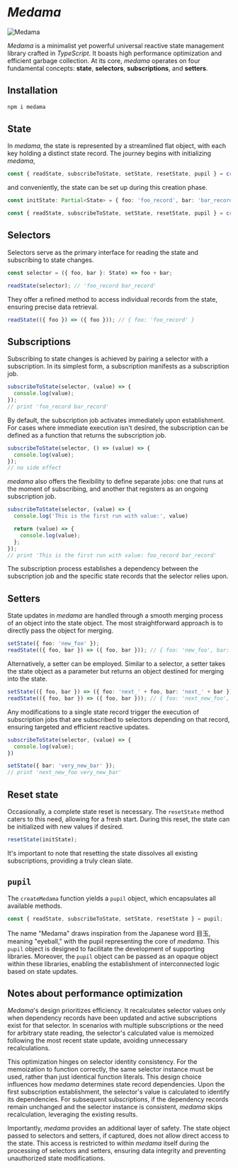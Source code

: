 # _Medama_

![Medama](https://raw.githubusercontent.com/turtleflyer/medama/master/doc/media/medama.png)

_Medama_ is a minimalist yet powerful universal reactive state management library crafted in
_TypeScript_. It boasts high performance optimization and efficient garbage collection. At its core,
_medama_ operates on four fundamental concepts: **state**, **selectors**, **subscriptions**, and
**setters**.

## Installation

```bash
npm i medama
```

## State

In _medama_, the state is represented by a streamlined flat object, with each key holding a distinct
state record. The journey begins with initializing _medama_,

```ts
const { readState, subscribeToState, setState, resetState, pupil } = createMedama<State>();
```

and conveniently, the state can be set up during this creation phase.

```ts
const initState: Partial<State> = { foo: 'foo_record', bar: 'bar_record' }

const { readState, subscribeToState, setState, resetState, pupil } = createMedama<State>(initState);
```

## Selectors

Selectors serve as the primary interface for reading the state and subscribing to state changes.

```ts
const selector = ({ foo, bar }: State) => foo + bar;

readState(selector); // 'foo_record bar_record'
```

They offer a refined method to access individual records from the state, ensuring precise data
retrieval.

```ts
readState(({ foo }) => ({ foo })); // { foo: 'foo_record' }
```

## Subscriptions

Subscribing to state changes is achieved by pairing a selector with a subscription. In its simplest
form, a subscription manifests as a subscription job.

```ts
subscribeToState(selector, (value) => {
  console.log(value);
});
// print 'foo_record bar_record'
```

By default, the subscription job activates immediately upon establishment. For cases where immediate
execution isn't desired, the subscription can be defined as a function that returns the subscription
job.

```ts
subscribeToState(selector, () => (value) => {
  console.log(value);
});
// no side effect
```

_medama_ also offers the flexibility to define separate jobs: one that runs at the moment of
subscribing, and another that registers as an ongoing subscription job.

```ts
subscribeToState(selector, (value) => {
  console.log('This is the first run with value:', value)

  return (value) => {
    console.log(value);
  };
});
// print 'This is the first run with value: foo_record bar_record'
```

The subscription process establishes a dependency between the subscription job and the specific
state records that the selector relies upon.

## Setters

State updates in _medama_ are handled through a smooth merging process of an object into the state
object. The most straightforward approach is to directly pass the object for merging.

```ts
setState({ foo: 'new_foo' });
readState(({ foo, bar }) => ({ foo, bar })); // { foo: 'new_foo', bar: 'bar_record' }
```

Alternatively, a setter can be employed. Similar to a selector, a setter takes the state object as a
parameter but returns an object destined for merging into the state.

```ts
setState(({ foo, bar }) => ({ foo: 'next_' + foo, bar: 'next_' + bar }));
readState(({ foo, bar }) => ({ foo, bar })); // { foo: 'next_new_foo', bar: 'next_bar_record' }
```

Any modifications to a single state record trigger the execution of subscription jobs that are
subscribed to selectors depending on that record, ensuring targeted and efficient reactive updates.

```ts
subscribeToState(selector, (value) => {
  console.log(value);
})

setState({ bar: 'very_new_bar' });
// print 'next_new_foo very_new_bar'
```

## Reset state

Occasionally, a complete state reset is necessary. The `resetState` method caters to this need,
allowing for a fresh start. During this reset, the state can be initialized with new values if
desired.

```ts
resetState(initState);
```

It's important to note that resetting the state dissolves all existing subscriptions, providing a
truly clean slate.

## `pupil`

The `createMedama` function yields a `pupil` object, which encapsulates all available methods.

```ts
const { readState, subscribeToState, setState, resetState } = pupil;
```

The name "Medama" draws inspiration from the Japanese word 目玉, meaning "eyeball," with the pupil
representing the core of _medama_. This `pupil` object is designed to facilitate the development of
supporting libraries. Moreover, the `pupil` object can be passed as an opaque object within these
libraries, enabling the establishment of interconnected logic based on state updates.

## Notes about performance optimization

_Medama_'s design prioritizes efficiency. It recalculates selector values only when dependency
records have been updated and active subscriptions exist for that selector. In scenarios with
multiple subscriptions or the need for arbitrary state reading, the selector's calculated value is
memoized following the most recent state update, avoiding unnecessary recalculations.

This optimization hinges on selector identity consistency. For the memoization to function
correctly, the same selector instance must be used, rather than just identical function literals.
This design choice influences how _medama_ determines state record dependencies. Upon the first
subscription establishment, the selector's value is calculated to identify its dependencies. For
subsequent subscriptions, if the dependency records remain unchanged and the selector instance is
consistent, _medama_ skips recalculation, leveraging the existing results.

Importantly, _medama_ provides an additional layer of safety. The state object passed to selectors
and setters, if captured, does not allow direct access to the state. This access is restricted to
within _medama_ itself during the processing of selectors and setters, ensuring data integrity and
preventing unauthorized state modifications.
